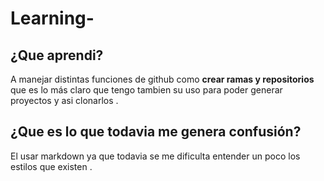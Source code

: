# Learning-
## ¿Que aprendi?
A manejar distintas funciones de github como **crear ramas y repositorios** que es lo más claro que tengo tambien su uso para poder generar proyectos y asi clonarlos .

## ¿Que es lo que todavia me genera confusión?
El usar markdown ya que todavia se me dificulta entender un poco los estilos que existen .

